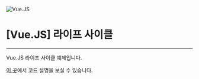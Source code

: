![Vue.JS](https://t1.daumcdn.net/cfile/tistory/998B063B5BC491F415 "Vue.JS")
# [Vue.JS] 라이프 사이클
---
Vue.JS 라이프 사이클 예제입니다.
 
[이 곳](http://beomy.tistory.com/47)에서 코드 설명을 보실 수 있습니다.